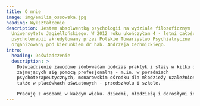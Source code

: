 ```yaml
---
title: O mnie
image: img/emilia_ossowska.jpg
heading: Wykształcenie
description: Jestem absolwentką psychologii na wydziale filozoficznym
  Uniwersytetu Jagiellońskiego. W 2012 roku ukończyłam 4 - letni całościowy kurs
  psychoterapii akredytowany przez Polskie Towarzystwo Psychiatryczne
  organizowany pod kierunkiem dr hab. Andrzeja Cechnickiego.
intro:
  heading: Doświadczenie
  description: >
    Doświadczenie zawodowe zdobywałam podczas praktyk i staży w kilku ośrodkach
    zajmujących się pomocą profesjonalną - m.in. w poradniach
    psychoterapeutycznych, monarowskim ośrodku dla młodzieży uzależnionej, a
    także w placówkach oświatowych - przedszkolu i szkole.

    Pracuję z osobami w każdym wieku- dziećmi, młodzieżą i dorosłymi indywidualnie (głównie w nurcie psychodynamicznym) i rodzinnie (systemowo), dostosowując styl pracy do potrzeb pacjenta. Regularnie poddaję swoją pracę superwizji u ceryfikowanego przez Polskie Towarzystwo Psychiatryczne superwizora.
---
```

